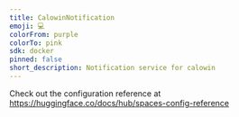 ```yaml
---
title: CalowinNotification
emoji: 💻
colorFrom: purple
colorTo: pink
sdk: docker
pinned: false
short_description: Notification service for calowin
---
```


Check out the configuration reference at https://huggingface.co/docs/hub/spaces-config-reference
